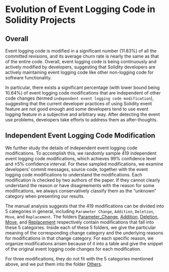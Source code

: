 # Evolution of Event Logging Code in Solidity Projects

## Overall

Event logging code is modified in a significant number (11.83%) of all the committed revisions, and its average churn rate is nearly the same as that of the entire code.
Overall, event logging code is being continuously and actively modified by developers, suggesting that Solidity developers are actively maintaining event logging code like other non-logging code for software functionality.

In particular, there exists a significant percentage (with lower bound being 10.64%) of event logging code modifications that are independent of other code changes (termed `independent event logging code modification`), suggesting that the current developer practices of using Solidity event feature are not good enough and some developers tend to use event logging feature in a subjective and arbitrary way. After detecting the event use problems, developers take efforts to address them as after-thoughts. 

## Independent Event Logging Code Modification

We further study the details of independent event logging code modifications. To accomplish this, we randomly sample 419 independent event logging code modifications,  which achieves 99% confidence level and ±5% confidence interval. For these sampled modifications, we examine developers’ commit messages, source code, together with the event logging code modifications to understand the modifications. Each modification is checked by two authors of the paper. If they cannot clearly understand the reason or have disagreements with the reason for some modifications, we always conservatively classify them as the “unknown” category when presenting our results. 

The manual analysis suggests that the 419 modifications can be divided into 5 categories in general, including `Parameter Change`, `Addition`, `Deletion`, `Move`, and `Replacement`. The folders [Parameter_Change](./Parameter_Change), [Addition](./Addition), [Deletion](./Deletion), [Move](./Move), and [Replacement](./Replacement) respectively contain modifications that fall into these 5 categories. Inside each of these 5 folders, we give the particular meaning of the corresponding change category and the underlying reasons for modifications in that change category. For each specific reason, we organize modifications arisen because of it into a table and give the snippet of the original event logging code changes for each modification. 

For three modifications, they do not fit with the 5 categories mentioned above, and we put them into the folder [Others](./Others).
